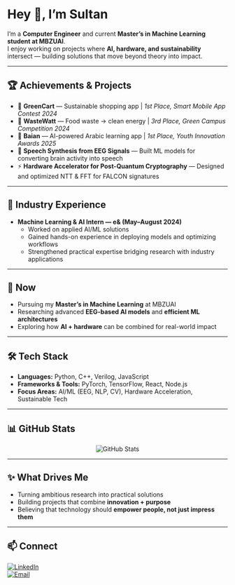 # Hey 👋, I’m Sultan

I’m a **Computer Engineer** and current **Master’s in Machine Learning student at MBZUAI**.  
I enjoy working on projects where **AI, hardware, and sustainability** intersect — building solutions that move beyond theory into impact.

---

## 🏆 Achievements & Projects
- 🥇 **GreenCart** — Sustainable shopping app | *1st Place, Smart Mobile App Contest 2024*  
- 🥉 **WasteWatt** — Food waste → clean energy | *3rd Place, Green Campus Competition 2024*  
- 🥇 **Baian** — AI-powered Arabic learning app | *1st Place, Youth Innovation Awards 2025*  
- 🧠 **Speech Synthesis from EEG Signals** — Built ML models for converting brain activity into speech  
- ⚡ **Hardware Accelerator for Post-Quantum Cryptography** — Designed and optimized NTT & FFT for FALCON signatures  

---

## 💼 Industry Experience
- **Machine Learning & AI Intern — e& (May–August 2024)**  
  - Worked on applied AI/ML solutions  
  - Gained hands-on experience in deploying models and optimizing workflows  
  - Strengthened practical expertise bridging research with industry applications  

---

## 🔭 Now
- Pursuing my **Master’s in Machine Learning** at MBZUAI  
- Researching advanced **EEG-based AI models** and **efficient ML architectures**  
- Exploring how **AI + hardware** can be combined for real-world impact  

---

## 🛠️ Tech Stack
- **Languages:** Python, C++, Verilog, JavaScript  
- **Frameworks & Tools:** PyTorch, TensorFlow, React, Node.js  
- **Focus Areas:** AI/ML (EEG, NLP, CV), Hardware Acceleration, Sustainable Tech  

---

## 📊 GitHub Stats
<div align="center">
  <img src="https://github-readme-stats.vercel.app/api?username=YOUR_USERNAME&show_icons=true&theme=radical&hide_border=true" alt="GitHub Stats" />
</div>

---

## ✨ What Drives Me
- Turning ambitious research into practical solutions  
- Building projects that combine **innovation + purpose**  
- Believing that technology should **empower people, not just impress them**  

---

## 📫 Connect
[![LinkedIn](https://img.shields.io/badge/LinkedIn-0077B5?style=flat&logo=linkedin&logoColor=white)](https://linkedin.com/in/your-profile)  
[![Email](https://img.shields.io/badge/Email-D14836?style=flat&logo=gmail&logoColor=white)](mailto:your-email@example.com)
